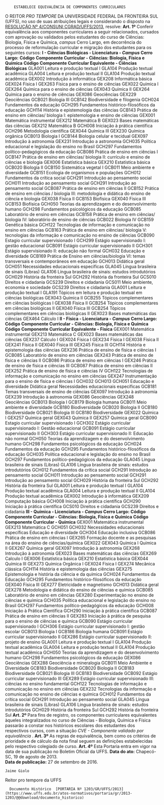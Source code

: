         ESTABELECE EQUIVALÊNCIA DE COMPONENTES CURRICULARES  

 O REITOR *PRO TEMPORE*  DA UNIVERSIDADE FEDERAL DA FRONTEIRA SUL (UFFS), no uso de suas atribuições legais e considerando o disposto na [RESOLUÇÃO Nº 4/CONSUNI CGRAD/UFFS/2013](https://www.uffs.edu.br/atos-normativos/resolucao/consunicgrad/2013-0004), resolve:   **Art. 1º**  Conferir equivalência aos componentes curriculares a seguir relacionados, cursados com aprovação ou validados pelos estudantes do curso de Ciências: Biologia, Física e Química, *campus*  Cerro Largo, em decorrência do processo de reformulação curricular e migração dos estudantes para os seguintes cursos: **I - Ciências Biológicas - Licenciatura - *Campus*  Cerro Largo:**      **Código**   **Componente Curricular - Ciências: Biologia, Física e Química**   **Código**   **Componente Curricular Equivalente - Ciências Biológicas**     GLA001   Leitura e produção textual I   GLA104   Produção textual acadêmica     GLA004   Leitura e produção textual II   GLA104   Produção textual acadêmica     GEX002   Introdução à informática   GEX208   Informática básica     GEX024   Física I   GEX263   Física para o ensino de ciências     GEX022   Química I   GEX264   Química para o ensino de ciências     GEX043   Química II   GEX264   Química para o ensino de ciências     GEX086   Geociências   GEX229   Geociências     GCB021   Biologia III   GCB142   Biodiversidade e filogenia     GCH024   Fundamentos da educação   GCH295   Fundamentos histórico-filosóficos da educação     GCH114   História e epistemologia das ciências   GCB143   Prática de ensino em ciências/ biologia I: epistemologia e ensino de ciências     GEX001   Matemática instrumental   GEX212   Matemática B     GEX023   Bases matemáticas das ciências   GEX212   Matemática B     GCH008   Iniciação à prática científica   GCH296   Metodologia científica     GEX044   Química III   GEX230   Química orgânica     GCB013   Biologia I   GCB144   Biologia celular e tecidual     GEX097   Introdução à astronomia   GEX231   Introdução a astronomia     GCH035   Política educacional e legislação do ensino no Brasil   GCH297   Fundamentos político-pedagógicos da educação     GCB086   Prática de ensino em ciências I   GCB147   Prática de ensino em ciências/ biologia II: currículo e ensino de ciências e biologia     GEX006   Estatística básica   GEX210   Estatística básica     GCB020   Biologia II   GCB150   Sistemática vegetal I     GCB011   Meio ambiente e diversidade   GCB151   Ecologia de organismos e populações     GCH012   Fundamentos da crítica social   GCH291   Introdução ao pensamento social     GCH011   Introdução ao pensamento social   GCH291   Introdução ao pensamento social     GCB087   Prática de ensino em ciências II   GCB152   Prática de ensino em ciências / biologia III: metodologia e didática do ensino de ciência e biologia     GEX038   Física II   GCB153   Biofísica     GEX040   Física III   GCB153   Biofísica     GCH050   Teorias da aprendizagem e do desenvolvimento humano   GCH298   Fundamentos psicológicos da educação     GCB085   Laboratório de ensino em ciências   GCB158   Prática de ensino em ciências/ biologia IV: laboratório de ensino de ciências     GCB022   Biologia IV   GCB159   Genética básica     GCH122   Tecnologias de informação e comunicação no ensino em ciências   GCB163   Prática de ensino em ciências/ biologia V: tecnologias da informação e comunicação no ensino de ciências     GCB090   Estagio curricular supervisionado I   GCH299   Estágio supervisionado I: gestão educacional     GCB091   Estágio curricular supervisionado II   GCH301   Estágio supervisionado II: educação não formal     GCH032   Educação e diversidade   GCB169   Prática de Ensino em ciências/biologia VI: temas transversais e contemporâneos em educação     GCH013   Didática geral     GCH051   Necessidades educacionais específicas     GLA045   Língua brasileira de sinais (Libras)   GLA106   Língua brasileira de sinais: estudos introdutórios     GCH029   História da fronteira Sul   GCH292   História da fronteira Sul     GCS010   Direitos e cidadania   GCS239   Direitos e cidadania     GCS011   Meio ambiente, economia e sociedade   GCS239   Direitos e cidadania     GLA001   Leitura e produção textual I   GLA191   Tópicos em leitura e produção textual em ciências biológicas     GEX043   Química II   GCB255   Tópicos complementares em ciências biológicas I     GEX038   Física II   GCB254   Tópicos complementares em ciências biológicas II     GEX040   Física III   GCB254   Tópicos complementares em ciências biológicas II     GEX023   Bases matemáticas das ciências   GEX464   Cálculo I       **II - Física - Licenciatura - *Campus*  Cerro Largo:**      **Código**   **Componente Curricular - Ciências: Biologia, Física e Química**   **Código**   **Componente Curricular Equivalente - Física**     GEX001   Matemática instrumental   GEX213   Matemática C     GEX023   Bases matemáticas das ciências   GEX237   Cálculo I     GEX024   Física I   GEX234   Física I     GEX038   Física II   GEX241   Física II     GEX040   Física III   GEX245   Física III     GCH114   História e epistemologia das ciências   GEX236   Prática de ensino de física e ciências I     GCB085   Laboratório de ensino em ciências   GEX243   Prática de ensino de física e ciências II     GCB086   Prática de ensino em ciências I   GEX246   Prática de ensino de física e ciências III     GCB087   Prática de ensino em ciências II   GEX252   Prática de ensino de física e ciências IV     GCH122   Tecnologias de informação e comunicação no ensino em ciências   GEX247   Instrumentação para o ensino de física e ciências I     GCH032 GCH013 GCH051   Educação e diversidade Didática geral Necessidades educacionais específicas   GCB181   Temas transversais de ensino de ciências     GEX097   Introdução à astronomia   GEX239   Introdução à astronomia     GEX086   Geociências   GEX248   Geociências     GCB013   Biologia I   GCB179   Biologia humana     GCB011   Meio ambiente e diversidade   GCB180   Biodiversidade     GCB020   Biologia II   GCB180   Biodiversidade     GCB021   Biologia III   GCB180   Biodiversidade     GEX022   Química I   GEX257   Química geral     GEX043   Química II   GEX257   Química geral     GCB090   Estagio curricular supervisionado I   GCH302   Estágio curricular supervisionado I: Gestão educacional     GCB091   Estágio curricular supervisionado II   GCH303   Estágio curricular supervisionado II: Educação não normal     GCH050   Teorias da aprendizagem e do desenvolvimento humano   GCH298   Fundamentos psicológicos da educação     GCH024   Fundamentos da educação   GCH295   Fundamentos histórico-filosóficos da educação     GCH035   Política educacional e legislação do ensino no Brasil   GCH297   Fundamentos político-pedagógicos da educação     GLA045   Língua brasileira de sinais (Libras)   GLA106   Língua brasileira de sinais: estudos introdutórios     GCH012   Fundamentos da crítica social   GCH291   Introdução ao pensamento social     GCH011   Introdução ao pensamento social   GCH291   Introdução ao pensamento social     GCH029   História da fronteira Sul   GCH292   História da fronteira Sul     GLA001   Leitura e produção textual I   GLA104   Produção textual acadêmica     GLA004   Leitura e produção textual II   GLA104   Produção textual acadêmica     GEX002   Introdução à informática   GEX209   Computação básica     GCH008   Iniciação à prática científica   GCH290   Iniciação à prática científica     GCS010   Direitos e cidadania   GCS239   Direitos e cidadania       **III - Química - Licenciatura - *Campus*  Cerro Largo:**      **Código**   **Componente Curricular - Ciências: Biologia, Física e Química**   **Código**   **Componente Curricular - Química**     GEX001   Matemática instrumental   GEX213   Matemática C     GCH051 GCH032   Necessidades educacionais específicas Educação e diversidade   GCH304   Educação inclusiva     GCB086   Prática de ensino em ciências I   GEX265   Formação docente e as pesquisas na área do ensino de ciências/química     GEX022 GEX043   Química I Química II   GEX267   Química geral     GEX097   Introdução à astronomia   GEX268   Introdução à astronomia     GEX023   Bases matemáticas das ciências   GEX269   Calculo I     GEX006   Estatística básica   GEX210   Estatística básica     GEX044   Química III   GEX273   Química Orgânica I     GEX024   Física I   GEX274   Mecânica clássica     GCH114   História e epistemologia das ciências   GEX275   Epistemologia e história da ciência e da química     GCH024   Fundamentos da Educação   GCH295   Fundamentos histórico-filosóficos da educação     GEX040   Física III   GEX277   Eletricidade e magnetismo     GCH013   Didática geral   GEX278   Metodologia e didática do ensino de ciências e química     GCB085   Laboratório de ensino em ciências   GEX280   Experimentação no ensino de ciências e química     GCH035   Política educacional e legislação do ensino no Brasil   GCH297   Fundamentos político-pedagógicos da educação     GCH008   Iniciação à Prática Científica   GCH290   Iniciação à prática científica     GCB087   Prática de ensino em ciências II   GEX283   Iniciação à prática de pesquisa para o ensino de ciências e química     GCB090   Estágio curricular supervisionado I   GCH306   Estágio curricular supervisionado I: gestão escolar     GCB013   Biologia I   GCB186   Biologia humana     GCB091   Estágio curricular supervisionado II   GEX286   Estágio curricular supervisionado II: projeto de ensino     GLA001   Leitura e produção textual I   GLA104   Produção textual acadêmica     GLA004   Leitura e produção textual II   GLA104   Produção textual acadêmica     GCH050   Teorias da aprendizagem e do desenvolvimento humano   GCH298   Fundamentos psicológicos da educação     GEX086   Geociências   GEX288   Geociência e mineralogia     GCB011   Meio Ambiente e Diversidade   GCB183   Biodiversidade     GCB020   Biologia II   GCB183   Biodiversidade     GCB021   Biologia III   GCB183   Biodiversidade     GCB092   Estágio curricular supervisionado III   GEX289   Estágio curricular supervisionado III: ciências no ensino fundamental     GCH122   Tecnologias de informação e comunicação no ensino em ciências   GEX232   Tecnologias da informação e comunicação no ensino de ciências e química     GCH012   Fundamentos da crítica social   GCH291   Introdução ao pensamento social     GLA045   Língua brasileira de sinais (Libras)   GLA106   Língua brasileira de sinais: estudos introdutórios     GCH029   História da fronteira Sul   GCH292   História da fronteira Sul       **Art. 2º**  Para fins de registro, os componentes curriculares equivalentes àqueles integralizados no curso de Ciências - Biologia, Química e Física passarão a constar nos históricos escolares dos estudantes dos respectivos cursos, com a situação *CVE - Componente validado por equivalência* .   **Art. 3º**  As regras de equivalência, bem como os critérios de prioridade e de cálculo da nota final seguem as definições estabelecidas pelo respectivo colegiado de curso.   **Art. 4º**  Esta Portaria entra em vigor na data de sua publicação no Boletim Oficial da UFFS.        **Data do ato:** Chapecó-SC, 19 de agosto de 2013.   
 **Data de publicação:**  27 de setembro de 2016. 

    Jaime Giolo   
 Reitor pro tempore da UFFS 

      Documento Histórico  [PORTARIA Nº 1203/GR/UFFS/2013](https://www.uffs.edu.br/atos-normativos/portaria/gr/2013-1203/@@download/documento_historico)     
      